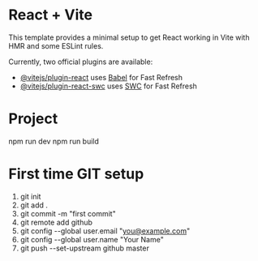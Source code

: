 # React + Vite

This template provides a minimal setup to get React working in Vite with HMR and some ESLint rules.

Currently, two official plugins are available:

- [@vitejs/plugin-react](https://github.com/vitejs/vite-plugin-react/blob/main/packages/plugin-react/README.md) uses [Babel](https://babeljs.io/) for Fast Refresh
- [@vitejs/plugin-react-swc](https://github.com/vitejs/vite-plugin-react-swc) uses [SWC](https://swc.rs/) for Fast Refresh

# Project
npm run dev
npm run build

# First time GIT setup
1. git init
2. git add .
3. git commit -m "first commit"
4. git remote add github <git repo link>
5. git config --global user.email "you@example.com"
6. git config --global user.name "Your Name"
7. git push --set-upstream github master
